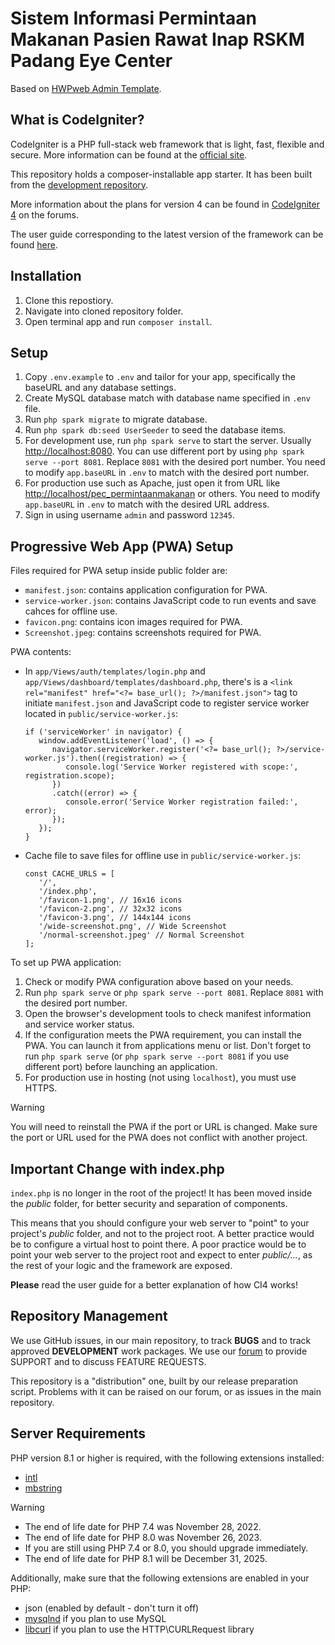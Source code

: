 # Sistem Informasi Permintaan Makanan Pasien Rawat Inap RSKM Padang Eye Center

Based on [HWPweb Admin Template](https://github.com/hafizulwanandaputra/hwpweb-admin-template).

## What is CodeIgniter?

CodeIgniter is a PHP full-stack web framework that is light, fast, flexible and secure.
More information can be found at the [official site](https://codeigniter.com).

This repository holds a composer-installable app starter.
It has been built from the
[development repository](https://github.com/codeigniter4/CodeIgniter4).

More information about the plans for version 4 can be found in [CodeIgniter 4](https://forum.codeigniter.com/forumdisplay.php?fid=28) on the forums.

The user guide corresponding to the latest version of the framework can be found
[here](https://codeigniter4.github.io/userguide/).

## Installation

1. Clone this repostiory.
2. Navigate into cloned repository folder.
3. Open terminal app and run `composer install`.

## Setup

1. Copy `.env.example` to `.env` and tailor for your app, specifically the baseURL and any database settings.
2. Create MySQL database match with database name specified in `.env` file.
3. Run `php spark migrate` to migrate database.
4. Run `php spark db:seed UserSeeder` to seed the database items.
5. For development use, run `php spark serve` to start the server. Usually [http://localhost:8080](http://localhost:8080). You can use different port by using `php spark serve --port 8081`. Replace `8081` with the desired port number. You need to modify `app.baseURL` in `.env` to match with the desired port number.
6. For production use such as Apache, just open it from URL like [http://localhost/pec_permintaanmakanan](http://localhost/pec_permintaanmakanan) or others. You need to modify `app.baseURL` in `.env` to match with the desired URL address.
7. Sign in using username `admin` and password `12345`.

## Progressive Web App (PWA) Setup

Files required for PWA setup inside public folder are:

- `manifest.json`: contains application configuration for PWA.
- `service-worker.json`: contains JavaScript code to run events and save cahces for offline use.
- `favicon.png`: contains icon images required for PWA.
- `Screenshot.jpeg`: contains screenshots required for PWA.

PWA contents:

- In `app/Views/auth/templates/login.php` and `app/Views/dashboard/templates/dashboard.php`, there's is a `<link rel="manifest" href="<?= base_url(); ?>/manifest.json">` tag to initiate `manifest.json` and JavaScript code to register service worker located in `public/service-worker.js`:
  ```
  if ('serviceWorker' in navigator) {
     window.addEventListener('load', () => {
        navigator.serviceWorker.register('<?= base_url(); ?>/service-worker.js').then((registration) => {
           console.log('Service Worker registered with scope:', registration.scope);
        })
        .catch((error) => {
           console.error('Service Worker registration failed:', error);
        });
     });
  }
  ```
- Cache file to save files for offline use in `public/service-worker.js`:
  ```
  const CACHE_URLS = [
     '/',
     '/index.php',
     '/favicon-1.png', // 16x16 icons
     '/favicon-2.png', // 32x32 icons
     '/favicon-3.png', // 144x144 icons
     '/wide-screenshot.png', // Wide Screenshot
     '/normal-screenshot.jpeg' // Normal Screenshot
  ];
  ```

To set up PWA application:

1. Check or modify PWA configuration above based on your needs.
2. Run `php spark serve` or `php spark serve --port 8081`. Replace `8081` with the desired port number.
3. Open the browser's development tools to check manifest information and service worker status.
4. If the configuration meets the PWA requirement, you can install the PWA. You can launch it from applications menu or list. Don't forget to run `php spark serve` (or `php spark serve --port 8081` if you use different port) before launching an application.
5. For production use in hosting (not using `localhost`), you must use HTTPS.

> [!WARNING]
>
> You will need to reinstall the PWA if the port or URL is changed. Make sure the port or URL used for the PWA does not conflict with another project.

## Important Change with index.php

`index.php` is no longer in the root of the project! It has been moved inside the _public_ folder,
for better security and separation of components.

This means that you should configure your web server to "point" to your project's _public_ folder, and
not to the project root. A better practice would be to configure a virtual host to point there. A poor practice would be to point your web server to the project root and expect to enter _public/..._, as the rest of your logic and the
framework are exposed.

**Please** read the user guide for a better explanation of how CI4 works!

## Repository Management

We use GitHub issues, in our main repository, to track **BUGS** and to track approved **DEVELOPMENT** work packages.
We use our [forum](http://forum.codeigniter.com) to provide SUPPORT and to discuss
FEATURE REQUESTS.

This repository is a "distribution" one, built by our release preparation script.
Problems with it can be raised on our forum, or as issues in the main repository.

## Server Requirements

PHP version 8.1 or higher is required, with the following extensions installed:

- [intl](http://php.net/manual/en/intl.requirements.php)
- [mbstring](http://php.net/manual/en/mbstring.installation.php)

> [!WARNING]
>
> - The end of life date for PHP 7.4 was November 28, 2022.
> - The end of life date for PHP 8.0 was November 26, 2023.
> - If you are still using PHP 7.4 or 8.0, you should upgrade immediately.
> - The end of life date for PHP 8.1 will be December 31, 2025.

Additionally, make sure that the following extensions are enabled in your PHP:

- json (enabled by default - don't turn it off)
- [mysqlnd](http://php.net/manual/en/mysqlnd.install.php) if you plan to use MySQL
- [libcurl](http://php.net/manual/en/curl.requirements.php) if you plan to use the HTTP\CURLRequest library

